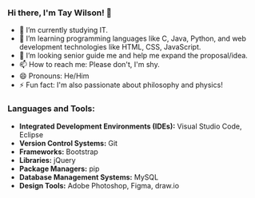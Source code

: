 ### Hi there, I'm Tay Wilson! 👋

- 🔭 I’m currently studying IT.
- 🌱 I’m learning programming languages like C, Java, Python, and web development technologies like HTML, CSS, JavaScript.
- 👯 I’m looking senior guide me and help me expand the proposal/idea.
- 📫 How to reach me: Please don't, I'm shy.
- 😄 Pronouns: He/Him
- ⚡ Fun fact: I'm also passionate about philosophy and physics!

### Languages and Tools:

- **Integrated Development Environments (IDEs):** Visual Studio Code, Eclipse
- **Version Control Systems:** Git
- **Frameworks:** Bootstrap
- **Libraries:** jQuery
- **Package Managers:** pip
- **Database Management Systems:** MySQL
- **Design Tools:** Adobe Photoshop, Figma, draw.io

<!---
Tay-Wilson/Tay-Wilson is a ✨ special ✨ repository because its `README.md` (this file) appears on your GitHub profile.
You can click the Preview link to take a look at your changes.
--->
